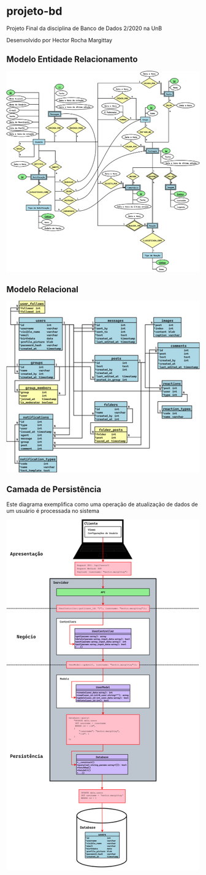 # projeto-bd
Projeto Final da disciplina de Banco de Dados 2/2020 na UnB

Desenvolvido por Hector Rocha Margittay

## Modelo Entidade Relacionamento
![Diagrama do Modelo Entidade Relacionamento](https://raw.githubusercontent.com/hectorid/projeto-bd/main/images/readme/entity-relationship_diagram.png)

## Modelo Relacional

![Diagrama do Modelo Relacional](https://raw.githubusercontent.com/hectorid/projeto-bd/main/images/readme/relational_model_diagram.png)

## Camada de Persistência
Este diagrama exemplifica como uma operação de atualização de dados de um usuário é processada no sistema

![Diagrama da Camada de Persistência](https://raw.githubusercontent.com/hectorid/projeto-bd/main/images/readme/project_architecture_example_diagram.png)


